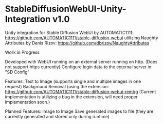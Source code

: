 # StableDiffusionWebUI-Unity-Integration v1.0
Unity integration for Stable Diffusion WebUI by AUTOMATIC1111: https://github.com/AUTOMATIC1111/stable-diffusion-webui
utilizing Naughty Attributes by Denis Rizov: https://github.com/dbrizov/NaughtyAttributes

Work in Progress

Developed with WebUI running on an external server running on http. (Does not support https currently)
Configure login data to the external server in "SD Config"

Features:
Text to Image (supports single and multiple images in one request)
Background Removal (using the extension: https://github.com/AUTOMATIC1111/stable-diffusion-webui-rembg (Current implementation is utilizing a bug in the extension, will need proper implementation soon.)

Planned Features:
Image to Image
Save generated images to file (they are currently generated and stored only during runtime)
